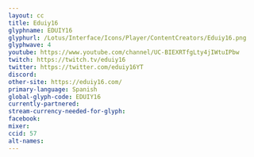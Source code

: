 ```yaml
---
layout: cc
title: Eduiy16
glyphname: EDUIY16
glyphurl: /Lotus/Interface/Icons/Player/ContentCreators/Eduiy16.png
glyphwave: 4
youtube: https://www.youtube.com/channel/UC-BIEXRTfgLty4jIWtuIPbw
twitch: https://twitch.tv/eduiy16
twitter: https://twitter.com/eduiy16YT
discord:
other-site: https://eduiy16.com/
primary-language: Spanish
global-glyph-code: EDUIY16
currently-partnered:
stream-currency-needed-for-glyph:
facebook:
mixer:
ccid: 57
alt-names:
---
```

